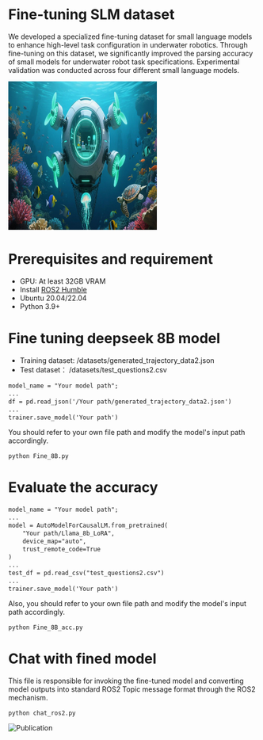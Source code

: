 # Fine-tuning SLM dataset

We developed a specialized fine-tuning dataset for small language models to enhance high-level task configuration in underwater robotics. Through fine-tuning on this dataset, we significantly improved the parsing accuracy of small models for underwater robot task specifications. Experimental validation was conducted across four different small language models.


<p align="left">
<img src="ocean.png" alt="Additional Image 1" width="300" height="300"/>
</p>

# Prerequisites and requirement 
* GPU: At least 32GB VRAM
* Install [ROS2 Humble](https://docs.ros.org/en/humble/)
* Ubuntu 20.04/22.04
* Python 3.9+


# Fine tuning deepseek 8B model
* Training dataset: /datasets/generated_trajectory_data2.json
* Test dataset： /datasets/test_questions2.csv

```
model_name = "Your model path";
...
df = pd.read_json('/Your path/generated_trajectory_data2.json')
...
trainer.save_model('Your path')
```


You should refer to your own file path and modify the model's input path accordingly.
```
python Fine_8B.py
```

# Evaluate the accuracy

```
model_name = "Your model path";
...
model = AutoModelForCausalLM.from_pretrained(
    "Your path/Llama_8b_LoRA",
    device_map="auto",
    trust_remote_code=True
)
...
test_df = pd.read_csv("test_questions2.csv")
...
trainer.save_model('Your path')
```

Also, you should refer to your own file path and modify the model's input path accordingly.
```
python Fine_8B_acc.py
```


# Chat with fined model
This file is responsible for invoking the fine-tuned model and converting model outputs into standard ROS2 Topic message format through the ROS2 mechanism.
```
python chat_ros2.py
```

![Publication](https://img.shields.io/badge/Publication-Coming%20Soon-blue)
